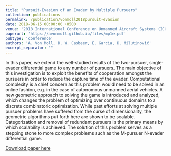 ```yaml
---
title: "Pursuit-Evasion of an Evader by Multiple Pursuers"
collection: publications
permalink: /publication/vonmoll2018pursuit-evasion
date: 2018-06-15 00:00:00 +0500
venue: '2018 International Conference on Unmanned Aircraft Systems (ICUAS)'
paperurl: 'https://avonmoll.github.io/files/mp1e.pdf'
pubtype: 'conference'
authors: 'A. Von Moll, D. W. Casbeer, E. Garcia, D. Milutinović'
excerpt_separator: ""
---
```

In this paper, we extend the well-studied results of the two-pursuer, single-evader differential game to any number of pursuers. The main objective of this investigation is to exploit the benefits of cooperation amongst the pursuers in order to reduce the capture time of the evader. Computational complexity is a chief concern as this problem would need to be solved in an online fashion, e.g. in the case of autonomous unmanned
aerial vehicles. A new geometric approach to solving the game is introduced and analyzed, which changes the problem of optimizing over continuous domains to a discrete combinatoric optimization. While past efforts at solving multiple pursuer
problems have suffered from the curse of dimensionality, the geometric algorithms put forth here are shown to be scalable. Categorization and removal of redundant pursuers is the primary means by which scalability is achieved. The solution of this problem serves as a stepping stone to more complex problems such as the M-pursuer N-evader differential game.

[Download paper here](https://avonmoll.github.io/files/mp1e.pdf)